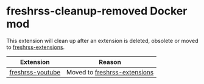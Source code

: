 # freshrss-cleanup-removed Docker mod

This extension will clean up after an extension is deleted, obsolete or moved to [freshrss-extensions].

| Extension          | Reason                         |
|--------------------|--------------------------------|
| [freshrss-youtube] | Moved to [freshrss-extensions] |

[freshrss-extensions]:   ../freshrss-extensions/README.md
[freshrss-youtube]:      https://github.com/kevinpapst/freshrss-youtube
